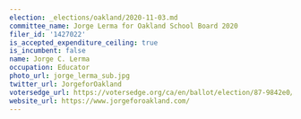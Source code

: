 ```yaml
---
election: _elections/oakland/2020-11-03.md
committee_name: Jorge Lerma for Oakland School Board 2020
filer_id: '1427022'
is_accepted_expenditure_ceiling: true
is_incumbent: false
name: Jorge C. Lerma
occupation: Educator
photo_url: jorge_lerma_sub.jpg
twitter_url: JorgeforOakland
votersedge_url: https://votersedge.org/ca/en/ballot/election/87-9842e0/address/null/zip/94610/contests/contest/21297/candidate/151503?date=2020-11-03
website_url: https://www.jorgeforoakland.com/
---
```

